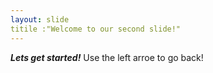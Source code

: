 ```yaml
---
layout: slide
titile :"Welcome to our second slide!"
---
```

_**Lets get started!**_
Use the left arroe to go back!
